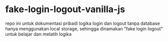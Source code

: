 # fake-login-logout-vanilla-js
repo ini untuk dokumentasi pribadi logika login dan logout tanpa database hanya menggunakan local storage, sehingga dinamakan "fake login logout" untuk belajar dan melatih logika
